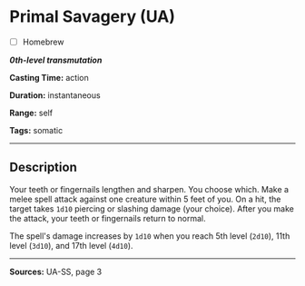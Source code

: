 # Primal Savagery (UA)

- [ ] Homebrew

***0th-level transmutation***

**Casting Time:** action

**Duration:** instantaneous

**Range:** self

**Tags:** somatic

---

## Description
Your teeth or fingernails lengthen and sharpen.
You choose which.
Make a melee spell attack against one creature within 5 feet of you.
On a hit, the target takes `1d10` piercing or slashing damage (your choice).
After you make the attack, your teeth or fingernails return to normal.

The spell's damage increases by `1d10` when you reach 5th level (`2d10`), 11th level (`3d10`), and 17th level (`4d10`).

---

**Sources:** UA-SS, page 3
